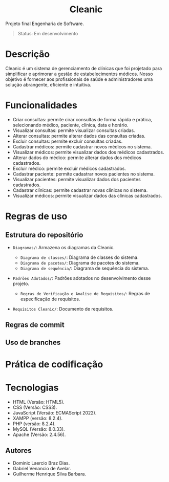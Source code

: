 <h1 align="center"> Cleanic </h1>

Projeto final Engenharia de Software.

> Status: Em desenvolvimento

# Descrição

Cleanic é um sistema de gerenciamento de clínicas que foi projetado para simplificar e aprimorar a gestão 
de estabelecimentos médicos. Nosso objetivo é fornecer aos profissionais de saúde e administradores uma solução 
abrangente, eficiente e intuitiva.

# Funcionalidades
+ Criar consultas: permite cirar consultas de forma rápida e prática, selecionando médico, paciente, clínica, data e horário.
+ Visualizar consultas: permite visualizar consultas criadas.
+ Alterar consultas: permite alterar dados das consultas criadas.
+ Excluir consultas: permite excluir consultas criadas.
+ Cadastrar médicos: permite cadastrar novos médicos no sistema.
+ Visualizar médicos: permite visualizar dados dos médicos cadastrados.
+ Alterar dados do médico: permite alterar dados dos médicos cadastrados.
+ Excluir médico: permite excluir médicos cadastrados.
+ Cadastrar paciente: permite cadastrar novos pacientes no sistema.
+ Visualizar pacientes: permite visualizar dados dos pacientes cadastrados.
+ Cadastrar clínicas: permite cadastrar novas clínicas no sistema.
+ Visualizar médicos: permite visualizar dados das clínicas cadastrados.


# Regras de uso

## Estrutura do repositório

- `Diagramas/`: Armazena os diagramas da Cleanic.
  - `Diagrama de classes/`: Diagrama de classes do sistema.
  - `Diagrama de pacotes/`: Diagrama de pacotes do sistema.
  - `Diagrama de sequência/`: Diagrama de sequência do sistema.

- `Padrões Adotados/`: Padrões adotados no desenvolvimento desse projeto.
  - `Regras de Verificação e Analise de Requisitos/`: Regras de especificação de requisitos.

- `Requisitos Cleanic/`: Documento de requisitos.

## Regras de commit

## Uso de branches

# Prática de codificação

# Tecnologias
+ HTML (Versão: HTML5).
+ CSS (Versão: CSS3).
+ JavaScript (Versão: ECMAScript 2022).
+ XAMPP (versão: 8.2.4).
+ PHP (versão: 8.2.4).
+ MySQL (Versão: 8.0.33).
+ Apache (Versão: 2.4.56).
## Autores
+ Dominic Laercio Braz Dias.
+ Gabriel Venancio de Avelar. 
+ Guilherme Henrique Silva Barbara.

